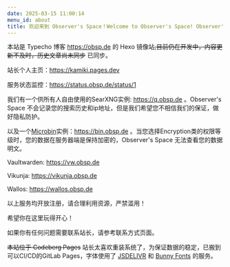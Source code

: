 ```yaml
---
date: 2025-03-15 11:00:14
menu_id: about
title: 欢迎来到 Observer's Space！Welcome to Observer's Space! Observer's Space へようこそ！ Willkommen bei Observer's Space! Welkom bij Observer's Space! Bienvenue sur Observer's Space!
---
```


本站是 Typecho 博客 https://obsp.de 的 Hexo 镜像站~~,目前仍在开发中，内容更新不及时，历史文章尚未同步~~ 已同步。

站长个人主页：https://kamiki.pages.dev

服务状态监控：https://status.obsp.de/status/1

我们有一个供所有人自由使用的SearXNG实例: https://q.obsp.de 。Observer's Space 不会记录您的搜索历史和ip地址，但是我们希望您不相信我们的保证，做好隐私防护。

以及一个[Microbin](https://microbin.eu/)实例：https://bin.obsp.de 。当您选择Encryption类的权限等级时，您的数据在服务器端是保持加密的，Observer's Space 无法查看您的数据明文。

Vaultwarden: https://vw.obsp.de

Vikunja: https://vikunja.obsp.de

Wallos: https://wallos.obsp.de

以上服务均开放注册，请合理利用资源，严禁滥用！

希望你在这里玩得开心！

如果你有任何问题需要联系站长，请参考联系方式页面。

~~本站位于 Codeberg Pages~~ 站长太喜欢重装系统了，为保证数据的稳定，已搬到可以CI/CD的GitLab Pages，字体使用了 [JSDELIVR](https://www.jsdelivr.com/) 和 [Bunny Fonts](https://fonts.bunny.net) 的服务。